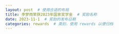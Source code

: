```yaml
---
layout: post  # 使用合适的布局
title: 李梦雨荣获2023年国家奖学金  # 奖励名称
date: 2023-11-1  # 奖励的发布日期
categories: rewards  # 类别，使用 rewards 以便归档
---
```




